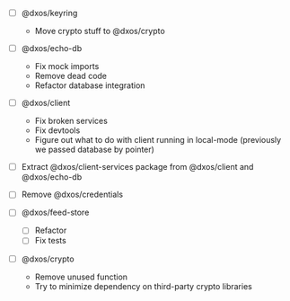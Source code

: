 - [ ] @dxos/keyring
  - Move crypto stuff to @dxos/crypto

- [ ] @dxos/echo-db
  - Fix mock imports
  - Remove dead code
  - Refactor database integration

- [ ] @dxos/client
  - Fix broken services
  - Fix devtools
  - Figure out what to do with client running in local-mode (previously we passed database by pointer)

- [ ] Extract @dxos/client-services package from @dxos/client and @dxos/echo-db

- [ ] Remove @dxos/credentials

- [ ] @dxos/feed-store
  - [ ] Refactor
  - [ ] Fix tests

- [ ] @dxos/crypto
  - Remove unused function
  - Try to minimize dependency on third-party crypto libraries